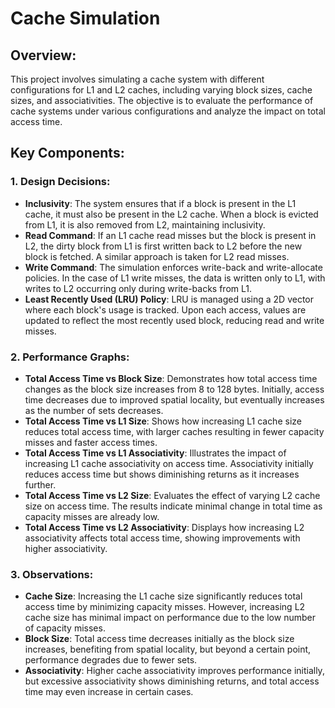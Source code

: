 # Cache Simulation

## Overview:
This project involves simulating a cache system with different configurations for L1 and L2 caches, including varying block sizes, cache sizes, and associativities. The objective is to evaluate the performance of cache systems under various configurations and analyze the impact on total access time.

## Key Components:

### 1. Design Decisions:
- **Inclusivity**: The system ensures that if a block is present in the L1 cache, it must also be present in the L2 cache. When a block is evicted from L1, it is also removed from L2, maintaining inclusivity.
- **Read Command**: If an L1 cache read misses but the block is present in L2, the dirty block from L1 is first written back to L2 before the new block is fetched. A similar approach is taken for L2 read misses.
- **Write Command**: The simulation enforces write-back and write-allocate policies. In the case of L1 write misses, the data is written only to L1, with writes to L2 occurring only during write-backs from L1.
- **Least Recently Used (LRU) Policy**: LRU is managed using a 2D vector where each block's usage is tracked. Upon each access, values are updated to reflect the most recently used block, reducing read and write misses.

### 2. Performance Graphs:
- **Total Access Time vs Block Size**: Demonstrates how total access time changes as the block size increases from 8 to 128 bytes. Initially, access time decreases due to improved spatial locality, but eventually increases as the number of sets decreases.
- **Total Access Time vs L1 Size**: Shows how increasing L1 cache size reduces total access time, with larger caches resulting in fewer capacity misses and faster access times.
- **Total Access Time vs L1 Associativity**: Illustrates the impact of increasing L1 cache associativity on access time. Associativity initially reduces access time but shows diminishing returns as it increases further.
- **Total Access Time vs L2 Size**: Evaluates the effect of varying L2 cache size on access time. The results indicate minimal change in total time as capacity misses are already low.
- **Total Access Time vs L2 Associativity**: Displays how increasing L2 associativity affects total access time, showing improvements with higher associativity.

### 3. Observations:
- **Cache Size**: Increasing the L1 cache size significantly reduces total access time by minimizing capacity misses. However, increasing L2 cache size has minimal impact on performance due to the low number of capacity misses.
- **Block Size**: Total access time decreases initially as the block size increases, benefiting from spatial locality, but beyond a certain point, performance degrades due to fewer sets.
- **Associativity**: Higher cache associativity improves performance initially, but excessive associativity shows diminishing returns, and total access time may even increase in certain cases.
